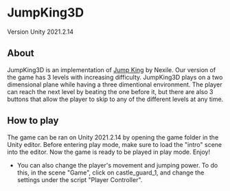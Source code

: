 # JumpKing3D
Version Unity 2021.2.14

## About
JumpKing3D is an implementation of [Jump King](https://nexile.se/jump-king/) by Nexile. Our version of the game has 3 levels with increasing difficulty. JumpKing3D plays on a two dimensional plane while having a three dimentional environment. The player can reach the next level by beating the one before it, but there are also 3 buttons that allow the player to skip to any of the different levels at any time.

## How to play
The game can be ran on Unity 2021.2.14 by opening the game folder in the Unity editor. Before entering play mode, make sure to load the "intro" scene into the editor. Now the game is ready to be played in play mode. Enjoy!

- You can also change the player's movement and jumping power. To do this, in the scene "Game", click on castle_guard_1, and change the settings under the script "Player Controller".

